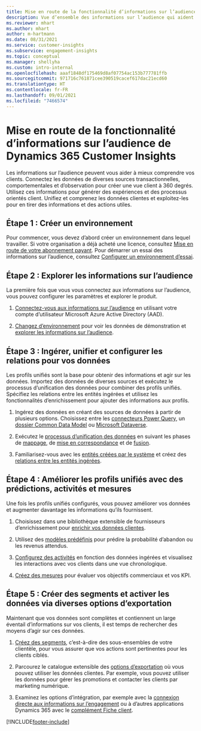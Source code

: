 ```yaml
---
title: Mise en route de la fonctionnalité d’informations sur l’audience dans Dynamics 365 Customer Insights
description: Vue d’ensemble des informations sur l’audience qui aident les ressources à démarrer rapidement.
ms.reviewer: mhart
ms.author: mhart
author: m-hartmann
ms.date: 08/31/2021
ms.service: customer-insights
ms.subservice: engagement-insights
ms.topic: conceptual
ms.manager: shellyha
ms.custom: intro-internal
ms.openlocfilehash: aaaf1848df175469d8af07754ac153b777781ffb
ms.sourcegitcommit: 971716c761871cee390519cacef617dac21ecd60
ms.translationtype: HT
ms.contentlocale: fr-FR
ms.lasthandoff: 09/01/2021
ms.locfileid: "7466574"
---
```

# <a name="get-started-with-dynamics-365-customer-insights-audience-insights-capability"></a>Mise en route de la fonctionnalité d’informations sur l’audience de Dynamics 365 Customer Insights

Les informations sur l’audience peuvent vous aider à mieux comprendre vos clients. Connectez les données de diverses sources transactionnelles, comportementales et d’observation pour créer une vue client à 360 degrés. Utilisez ces informations pour générer des expériences et des processus orientés client. Unifiez et comprenez les données clientes et exploitez-les pour en tirer des informations et des actions utiles.

## <a name="step-1-create-an-environment"></a>Étape 1 : Créer un environnement

Pour commencer, vous devez d’abord créer un environnement dans lequel travailler. Si votre organisation a déjà acheté une licence, consultez [Mise en route de votre abonnement payant](get-started-paid.md). Pour démarrer un essai des informations sur l’audience, consultez [Configurer un environnement d’essai](get-started-trial.md). 

## <a name="step-2-explore-audience-insights"></a>Étape 2 : Explorer les informations sur l’audience

La première fois que vous vous connectez aux informations sur l’audience, vous pouvez configurer les paramètres et explorer le produit.

1. [Connectez-vous aux informations sur l’audience](https://home.ci.ai.dynamics.com) en utilisant votre compte d’utilisateur Microsoft Azure Active Directory (AAD).

1. [Changez d’environnement](manage-environments.md#switch-environments) pour voir les données de démonstration et [explorer les informations sur l’audience](home.md).

##  <a name="step-3-ingest-unify-and-set-up-relationships-for-your-data"></a>Étape 3 : Ingérer, unifier et configurer les relations pour vos données

Les profils unifiés sont la base pour obtenir des informations et agir sur les données. Importez des données de diverses sources et exécutez le processus d’unification des données pour combiner des profils unifiés. Spécifiez les relations entre les entités ingérées et utilisez les fonctionnalités d’enrichissement pour ajouter des informations aux profils. 

1. Ingérez des données en créant des sources de données à partir de plusieurs options. Choisissez entre les [connecteurs Power Query](connect-power-query.md), un [dossier Common Data Model](connect-common-data-model.md) ou [Microsoft Dataverse](connect-common-data-service-lake.md). 

1. Exécutez le [processus d’unification des données](data-unification.md) en suivant les phases de [mappage](map-entities.md), de [mise en correspondance](match-entities.md) et de [fusion](merge-entities.md).

1. Familiarisez-vous avec les [entités créées par le système](entities.md) et créez des [relations entre les entités ingérées](relationships.md).
    
## <a name="step-4-enhance-unified-profiles-with-predictions-activities-and-measures"></a>Étape 4 : Améliorer les profils unifiés avec des prédictions, activités et mesures

Une fois les profils unifiés configurés, vous pouvez améliorer vos données et augmenter davantage les informations qu’ils fournissent.

1. Choisissez dans une bibliothèque extensible de fournisseurs d’enrichissement pour [enrichir vos données clientes](enrichment-hub.md).

1. Utilisez des [modèles prédéfinis](predictions-overview.md) pour prédire la probabilité d’abandon ou les revenus attendus.

1. [Configurez des activités](activities.md) en fonction des données ingérées et visualisez les interactions avec vos clients dans une vue chronologique. 

1. [Créez des mesures](measures.md) pour évaluer vos objectifs commerciaux et vos KPI.
 
## <a name="step-5-create-segments-and-activate-data-through-various-export-options"></a>Étape 5 : Créer des segments et activer les données via diverses options d’exportation

Maintenant que vos données sont complètes et contiennent un large éventail d’informations sur vos clients, il est temps de rechercher des moyens d’agir sur ces données. 

1. [Créez des segments](segments.md), c’est-à-dire des sous-ensembles de votre clientèle, pour vous assurer que vos actions sont pertinentes pour les clients ciblés.

1. Parcourez le catalogue extensible des [options d’exportation](export-destinations.md) où vous pouvez utiliser les données clientes. Par exemple, vous pouvez utiliser les données pour gérer les promotions et contacter les clients par marketing numérique.

1. Examinez les options d’intégration, par exemple avec la [connexion directe aux informations sur l’engagement](../engagement-insights/integrate-audience-insights-engagement-insights.md) ou à d’autres applications Dynamics 365 avec le [complément Fiche client](customer-card-add-in.md).  


[!INCLUDE[footer-include](../includes/footer-banner.md)]
